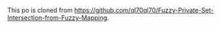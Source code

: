 This po is cloned from https://github.com/ql70ql70/Fuzzy-Private-Set-Intersection-from-Fuzzy-Mapping.
